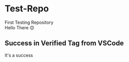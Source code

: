# Test-Repo
First Testing Repository\
Hello There 😊
## Success in Verified Tag from VSCode
It's a success 